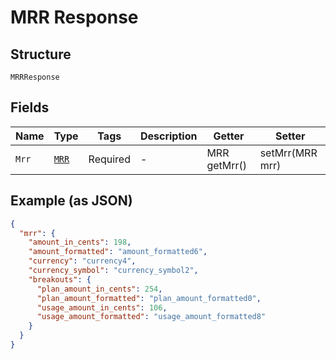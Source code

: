 
# MRR Response

## Structure

`MRRResponse`

## Fields

| Name | Type | Tags | Description | Getter | Setter |
|  --- | --- | --- | --- | --- | --- |
| `Mrr` | [`MRR`](../../doc/models/mrr.md) | Required | - | MRR getMrr() | setMrr(MRR mrr) |

## Example (as JSON)

```json
{
  "mrr": {
    "amount_in_cents": 198,
    "amount_formatted": "amount_formatted6",
    "currency": "currency4",
    "currency_symbol": "currency_symbol2",
    "breakouts": {
      "plan_amount_in_cents": 254,
      "plan_amount_formatted": "plan_amount_formatted0",
      "usage_amount_in_cents": 106,
      "usage_amount_formatted": "usage_amount_formatted8"
    }
  }
}
```

